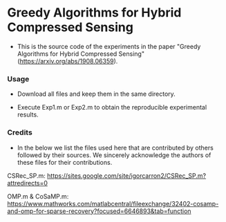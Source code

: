 # Greedy Algorithms for Hybrid Compressed Sensing

* This is the source code of the experiments in the paper "Greedy Algorithms for Hybrid Compressed Sensing" (https://arxiv.org/abs/1908.06359).

### Usage

* Download all files and keep them in the same directory.

* Execute Exp1.m or Exp2.m to obtain the reproducible experimental results.

### Credits

* In the below we list the files used here that are contributed by others followed by their sources. We sincerely acknowledge the authors of these files for their contributions.

CSRec_SP.m: https://sites.google.com/site/igorcarron2/CSRec_SP.m?attredirects=0

OMP.m & CoSaMP.m: https://www.mathworks.com/matlabcentral/fileexchange/32402-cosamp-and-omp-for-sparse-recovery?focused=6646893&tab=function
